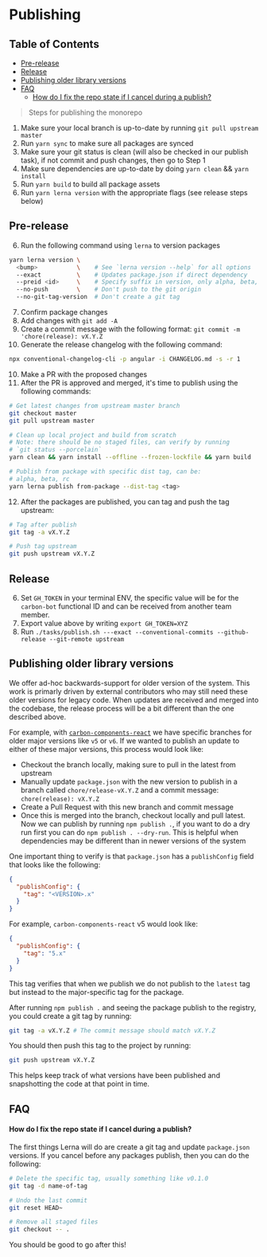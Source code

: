 # Publishing

<!-- prettier-ignore-start -->
<!-- START doctoc generated TOC please keep comment here to allow auto update -->
<!-- DON'T EDIT THIS SECTION, INSTEAD RE-RUN doctoc TO UPDATE -->
## Table of Contents

- [Pre-release](#pre-release)
- [Release](#release)
- [Publishing older library versions](#publishing-older-library-versions)
- [FAQ](#faq)
    - [How do I fix the repo state if I cancel during a publish?](#how-do-i-fix-the-repo-state-if-i-cancel-during-a-publish)

<!-- END doctoc generated TOC please keep comment here to allow auto update -->
<!-- prettier-ignore-end -->

> Steps for publishing the monorepo

1. Make sure your local branch is up-to-date by running
   `git pull upstream master`
2. Run `yarn sync` to make sure all packages are synced
3. Make sure your git status is clean (will also be checked in our publish
   task), if not commit and push changes, then go to Step 1
4. Make sure dependencies are up-to-date by doing `yarn clean` && `yarn install`
5. Run `yarn build` to build all package assets
6. Run `yarn lerna version` with the appropriate flags (see release steps below)

## Pre-release

6. Run the following command using `lerna` to version packages

```bash
yarn lerna version \
  <bump>           \    # See `lerna version --help` for all options
  --exact          \    # Updates package.json if direct dependency
  --preid <id>     \    # Specify suffix in version, only alpha, beta, and rc
  --no-push        \    # Don't push to the git origin
  --no-git-tag-version  # Don't create a git tag
```

7. Confirm package changes
8. Add changes with `git add -A`
9. Create a commit message with the following format: `git commit -m 'chore(release): vX.Y.Z`
10. Generate the release changelog with the following command:

```bash
npx conventional-changelog-cli -p angular -i CHANGELOG.md -s -r 1
```

10. Make a PR with the proposed changes
11. After the PR is approved and merged, it's time to publish using the following commands:

```bash
# Get latest changes from upstream master branch
git checkout master
git pull upstream master

# Clean up local project and build from scratch
# Note: there should be no staged files, can verify by running
# `git status --porcelain`
yarn clean && yarn install --offline --frozen-lockfile && yarn build

# Publish from package with specific dist tag, can be:
# alpha, beta, rc
yarn lerna publish from-package --dist-tag <tag>
```

12. After the packages are published, you can tag and push the tag upstream:

```bash
# Tag after publish
git tag -a vX.Y.Z

# Push tag upstream
git push upstream vX.Y.Z
```

## Release

6. Set `GH_TOKEN` in your terminal ENV, the specific value will be for the
   `carbon-bot` functional ID and can be received from another team member.
7. Export value above by writing `export GH_TOKEN=XYZ`
8. Run
   `./tasks/publish.sh ---exact --conventional-commits --github-release --git-remote upstream`

## Publishing older library versions

We offer ad-hoc backwards-support for older version of the system. This work is
primarly driven by external contributors who may still need these older versions
for legacy code. When updates are received and merged into the codebase, the
release process will be a bit different than the one described above.

For example, with
[`carbon-components-react`](https://github.com/carbon-design-system/carbon-components-react)
we have specific branches for older major versions like `v5` or `v6`. If we
wanted to publish an update to either of these major versions, this process
would look like:

- Checkout the branch locally, making sure to pull in the latest from upstream
- Manually update `package.json` with the new version to publish in a branch
  called `chore/release-vX.Y.Z` and a commit message: `chore(release): vX.Y.Z`
- Create a Pull Request with this new branch and commit message
- Once this is merged into the branch, checkout locally and pull latest. Now we
  can publish by running `npm publish .`, if you want to do a dry run first you
  can do `npm publish . --dry-run`. This is helpful when dependencies may be
  different than in newer versions of the system

One important thing to verify is that `package.json` has a `publishConfig` field
that looks like the following:

```json
{
  "publishConfig": {
    "tag": "<VERSION>.x"
  }
}
```

For example, `carbon-components-react` v5 would look like:

```json
{
  "publishConfig": {
    "tag": "5.x"
  }
}
```

This tag verifies that when we publish we do not publish to the `latest` tag but
instead to the major-specific tag for the package.

After running `npm publish .` and seeing the package publish to the registry,
you could create a git tag by running:

```bash
git tag -a vX.Y.Z # The commit message should match vX.Y.Z
```

You should then push this tag to the project by running:

```bash
git push upstream vX.Y.Z
```

This helps keep track of what versions have been published and snapshotting the
code at that point in time.

## FAQ

#### How do I fix the repo state if I cancel during a publish?

The first things Lerna will do are create a git tag and update `package.json`
versions. If you cancel before any packages publish, then you can do the
following:

```bash
# Delete the specific tag, usually something like v0.1.0
git tag -d name-of-tag
```

```bash
# Undo the last commit
git reset HEAD~

# Remove all staged files
git checkout -- .
```

You should be good to go after this!
